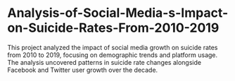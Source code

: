 # Analysis-of-Social-Media-s-Impact-on-Suicide-Rates-From-2010-2019
This project analyzed the impact of social media growth on suicide rates from 2010 to 2019, focusing on demographic trends and platform usage. The analysis uncovered patterns in suicide rate changes alongside Facebook and Twitter user growth over the decade.

